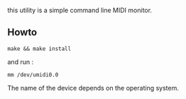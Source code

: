 this utility is a simple command line MIDI monitor.
## Howto
```
make && make install
```
and run :
```
mm /dev/umidi0.0
```
The name of the device depends on the operating system.
